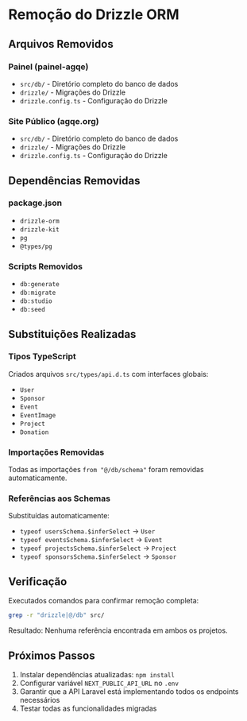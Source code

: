 # Remoção do Drizzle ORM

## Arquivos Removidos

### Painel (painel-agqe)
- `src/db/` - Diretório completo do banco de dados
- `drizzle/` - Migrações do Drizzle
- `drizzle.config.ts` - Configuração do Drizzle

### Site Público (agqe.org)
- `src/db/` - Diretório completo do banco de dados
- `drizzle/` - Migrações do Drizzle
- `drizzle.config.ts` - Configuração do Drizzle

## Dependências Removidas

### package.json
- `drizzle-orm`
- `drizzle-kit`
- `pg`
- `@types/pg`

### Scripts Removidos
- `db:generate`
- `db:migrate`
- `db:studio`
- `db:seed`

## Substituições Realizadas

### Tipos TypeScript
Criados arquivos `src/types/api.d.ts` com interfaces globais:
- `User`
- `Sponsor`
- `Event`
- `EventImage`
- `Project`
- `Donation`

### Importações Removidas
Todas as importações `from "@/db/schema"` foram removidas automaticamente.

### Referências aos Schemas
Substituídas automaticamente:
- `typeof usersSchema.$inferSelect` → `User`
- `typeof eventsSchema.$inferSelect` → `Event`
- `typeof projectsSchema.$inferSelect` → `Project`
- `typeof sponsorsSchema.$inferSelect` → `Sponsor`

## Verificação

Executados comandos para confirmar remoção completa:
```bash
grep -r "drizzle|@/db" src/
```

Resultado: Nenhuma referência encontrada em ambos os projetos.

## Próximos Passos

1. Instalar dependências atualizadas: `npm install`
2. Configurar variável `NEXT_PUBLIC_API_URL` no `.env`
3. Garantir que a API Laravel está implementando todos os endpoints necessários
4. Testar todas as funcionalidades migradas